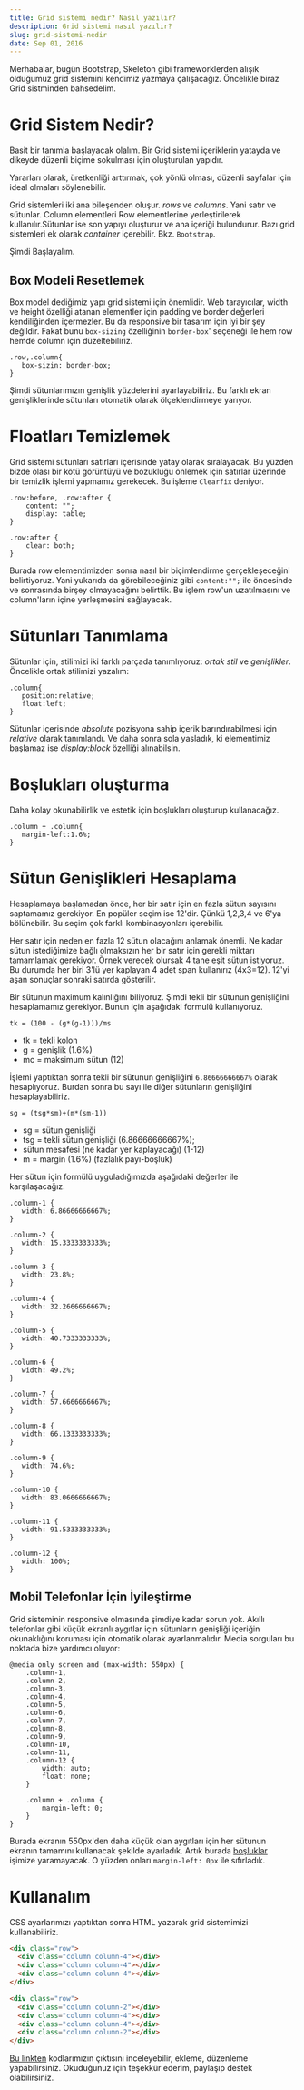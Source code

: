 ```yaml
---
title: Grid sistemi nedir? Nasıl yazılır?
description: Grid sistemi nasıl yazılır?
slug: grid-sistemi-nedir
date: Sep 01, 2016
---
```


Merhabalar, bugün Bootstrap, Skeleton gibi frameworklerden alışık olduğumuz grid sistemini kendimiz yazmaya çalışacağız. Öncelikle biraz Grid sistminden bahsedelim.

# Grid Sistem Nedir?

Basit bir tanımla başlayacak olalım. Bir Grid sistemi içeriklerin yatayda ve dikeyde düzenli biçime sokulması için oluşturulan yapıdır.

Yararları olarak, üretkenliği arttırmak, çok yönlü olması, düzenli sayfalar için ideal olmaları söylenebilir.

Grid sistemleri iki ana bileşenden oluşur. _rows_ ve _columns_. Yani satır ve sütunlar. Column elementleri Row elementlerine yerleştirilerek kullanılır.Sütunlar ise son yapıyı oluşturur ve ana içeriği bulundurur.
Bazı grid sistemleri ek olarak _container_ içerebilir. Bkz. `Bootstrap`.

Şimdi Başlayalım.

## Box Modeli Resetlemek

Box model dediğimiz yapı grid sistemi için önemlidir. Web tarayıcılar, width ve height özelliği atanan elementler için padding ve border değerleri kendiliğinden içermezler. Bu da responsive bir tasarım için iyi bir şey değildir. Fakat bunu `box-sizing` özelliğinin `border-box`' seçeneği ile hem row hemde column için düzeltebiliriz.

```
.row,.column{
   box-sizin: border-box;
}
```

Şimdi sütunlarımızın genişlik yüzdelerini ayarlayabiliriz. Bu farklı ekran genişliklerinde sütunları otomatik olarak ölçeklendirmeye yarıyor.

# Floatları Temizlemek

Grid sistemi sütunları satırları içerisinde yatay olarak sıralayacak. Bu yüzden bizde olası bir kötü görüntüyü ve bozukluğu önlemek için satırlar üzerinde bir temizlik işlemi yapmamız gerekecek. Bu işleme `Clearfix` deniyor.

```
.row:before, .row:after {
    content: "";
    display: table;
}

.row:after {
    clear: both;
}
```

Burada row elementimizden sonra nasıl bir biçimlendirme gerçekleşeceğini belirtiyoruz. Yani yukarıda da görebileceğiniz gibi `content:"";` ile öncesinde ve sonrasında birşey olmayacağını belirttik. Bu işlem row'un uzatılmasını ve column'ların içine yerleşmesini sağlayacak.

# Sütunları Tanımlama

Sütunlar için, stilimizi iki farklı parçada tanımlıyoruz: _ortak stil_ ve _genişlikler_.
Öncelikle ortak stilimizi yazalım:

```
.column{
   position:relative;
   float:left;
}

```

Sütunlar içerisinde _absolute_ pozisyona sahip içerik barındırabilmesi için _relative_ olarak tanımlandı. Ve daha sonra sola yasladık, ki elementimiz başlamaz ise _display:block_ özelliği alınabilsin.

# <a name="bosluk"></a>Boşlukları oluşturma

Daha kolay okunabilirlik ve estetik için boşlukları oluşturup kullanacağız.

```
.column + .column{
   margin-left:1.6%;
}
```

# Sütun Genişlikleri Hesaplama

Hesaplamaya başlamadan önce, her bir satır için en fazla sütun sayısını saptamamız gerekiyor. En popüler seçim ise
12'dir. Çünkü 1,2,3,4 ve 6'ya bölünebilir. Bu seçim çok farklı kombinasyonları içerebilir.

Her satır için neden en fazla 12 sütun olacağını anlamak önemli. Ne kadar sütun istediğimize bağlı olmaksızın her bir satır için gerekli miktarı tamamlamak gerekiyor. Örnek verecek olursak 4 tane eşit sütun istiyoruz. Bu durumda her biri 3'lü yer kaplayan 4 adet span kullanırız (4x3=12). 12'yi aşan sonuçlar sonraki satırda gösterilir.

Bir sütunun maximum kalınlığını biliyoruz. Şimdi tekli bir sütunun genişliğini hesaplamamız gerekiyor. Bunun için aşağıdaki formulü kullanıyoruz.

`tk = (100 - (g*(g-1)))/ms`

- tk = tekli kolon
- g = genişlik (1.6%)
- mc = maksimum sütun (12)

İşlemi yaptıktan sonra tekli bir sütunun genişliğini `6.86666666667%` olarak hesaplıyoruz. Burdan sonra bu sayı ile diğer sütunların genişliğini hesaplayabiliriz.

`sg = (tsg*sm)+(m*(sm-1))`

- sg = sütun genişliği
- tsg = tekli sütun genişliği (6.86666666667%);
- sütun mesafesi (ne kadar yer kaplayacağı) (1-12)
- m = margin (1.6%) (fazlalık payı-boşluk)

Her sütun için formülü uyguladığımızda aşağıdaki değerler ile karşılaşacağız.

```
.column-1 {
   width: 6.86666666667%;
}

.column-2 {
   width: 15.3333333333%;
}

.column-3 {
   width: 23.8%;
}

.column-4 {
   width: 32.2666666667%;
}

.column-5 {
   width: 40.7333333333%;
}

.column-6 {
   width: 49.2%;
}

.column-7 {
   width: 57.6666666667%;
}

.column-8 {
   width: 66.1333333333%;
}

.column-9 {
   width: 74.6%;
}

.column-10 {
   width: 83.0666666667%;
}

.column-11 {
   width: 91.5333333333%;
}

.column-12 {
   width: 100%;
}
```

## Mobil Telefonlar İçin İyileştirme

Grid sisteminin responsive olmasında şimdiye kadar sorun yok. Akıllı telefonlar gibi küçük ekranlı aygıtlar için sütunların genişliği içeriğin okunaklığını koruması için otomatik olarak ayarlanmalıdır. Media sorguları bu noktada bize yardımcı oluyor:

```
@media only screen and (max-width: 550px) {
    .column-1,
    .column-2,
    .column-3,
    .column-4,
    .column-5,
    .column-6,
    .column-7,
    .column-8,
    .column-9,
    .column-10,
    .column-11,
    .column-12 {
        width: auto;
        float: none;
    }

    .column + .column {
        margin-left: 0;
    }
}
```

Burada ekranın 550px'den daha küçük olan aygıtları için her sütunun ekranın tamamını kullanacak şekilde ayarladık.
Artık burada [boşluklar](#bosluk) işimize yaramayacak. O yüzden onları `margin-left: 0px` ile sıfırladık.

# Kullanalım

CSS ayarlarımızı yaptıktan sonra HTML yazarak grid sistemimizi kullanabiliriz.

```html
<div class="row">
  <div class="column column-4"></div>
  <div class="column column-4"></div>
  <div class="column column-4"></div>
</div>

<div class="row">
  <div class="column column-2"></div>
  <div class="column column-4"></div>
  <div class="column column-4"></div>
  <div class="column column-2"></div>
</div>
```

[Bu linkten](https://codepen.io/assets/embed/ei.js) kodlarımızın çıktısını inceleyebilir, ekleme, düzenleme yapabilirsiniz.
Okuduğunuz için teşekkür ederim, paylaşıp destek olabilirsiniz.
